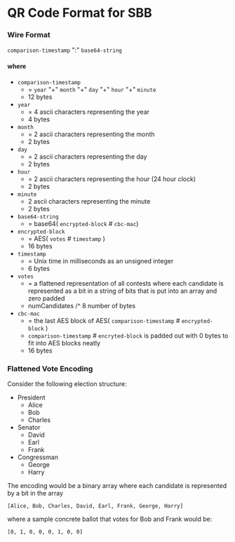 # QR Code Format for SBB

### Wire Format

`comparison-timestamp` ":" `base64-string`

#### where

- `comparison-timestamp`
  - = `year` "+" `month` "+" `day` "+" `hour` "+" `minute`
  - 12 bytes
- `year`
  - = 4 ascii characters representing the year
  - 4 bytes
- `month`
  - = 2 ascii characters representing the month
  - 2 bytes
- `day`
  - = 2 ascii characters representing the day
  - 2 bytes
- `hour`
  - = 2 ascii characters representing the hour (24 hour clock)
  - 2 bytes
- `minute`
  - 2 ascii characters representing the minute
  - 2 bytes
- `base64-string`
  - = base64( `encrypted-block` # `cbc-mac`)
- `encrypted-block`
  - = AES( `votes` # `timestamp` )
  - 16 bytes
- `timestamp`
  - = Unix time in milliseconds as an unsigned integer
  - 6 bytes
- `votes`
  - = a flattened representation of all contests where each candidate is
    represented as a bit in a string of bits that is put into an array and zero
    padded
  - numCandidates /^ 8 number of bytes
- `cbc-mac`
  - = the last AES block of AES( `comparison-timestamp` # `encrypted-block` )
  - `comparison-timestamp` # `encryted-block` is padded out with 0 bytes to fit
    into AES blocks neatly
  - 16 bytes

### Flattened Vote Encoding

Consider the following election structure:

- President
  - Alice
  - Bob
  - Charles
- Senator
  - David
  - Earl
  - Frank
- Congressman
  - George
  - Harry

The encoding would be a binary array where each candidate is represented by a
bit in the array

```
[Alice, Bob, Charles, David, Earl, Frank, George, Harry]
```

where a sample concrete ballot that votes for Bob and Frank would be:

```
[0, 1, 0, 0, 0, 1, 0, 0]
```
